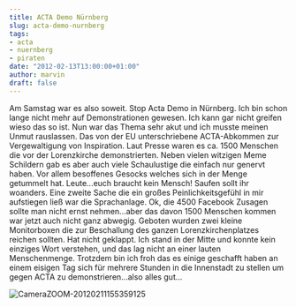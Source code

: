 ```yaml
---
title: ACTA Demo Nürnberg
slug: acta-demo-nurnberg
tags:
- acta
- nuernberg
- piraten
date: "2012-02-13T13:00:00+01:00"
author: marvin
draft: false
---
```

Am Samstag war es also soweit. Stop Acta Demo in Nürnberg. Ich bin schon
lange nicht mehr auf Demonstrationen gewesen. Ich kann gar nicht greifen
wieso das so ist. Nun war das Thema sehr akut und ich musste meinen
Unmut rauslassen. Das von der EU unterschriebene ACTA-Abkommen zur
Vergewaltigung von Inspiration. Laut Presse waren es ca. 1500 Menschen
die vor der Lorenzkirche demonstrierten. Neben vielen witzigen Meme
Schildern gab es aber auch viele Schaulustige die einfach nur genervt
haben. Vor allem besoffenes Gesocks welches sich in der Menge getummelt
hat. Leute...euch braucht kein Mensch! Saufen sollt ihr woanders. Eine
zweite Sache die ein großes Peinlichkeitsgefühl in mir aufstiegen ließ
war die Sprachanlage. Ok, die 4500 Facebook Zusagen sollte man nicht
ernst nehmen...aber das davon 1500 Menschen kommen war jetzt auch nicht
ganz abwegig. Geboten wurden zwei kleine Monitorboxen die zur
Beschallung des ganzen Lorenzkirchenplatzes reichen sollten. Hat nicht
geklappt. Ich stand in der Mitte und konnte kein einziges Wort
verstehen, und das lag nicht an einer lauten Menschenmenge. Trotzdem bin
ich froh das es einige geschafft haben an einem eisigen Tag sich für
mehrere Stunden in die Innenstadt zu stellen um gegen ACTA zu
demonstrieren...also alles gut...

![CameraZOOM-20120211155359125](/images/CameraZOOM-20120211155359125.jpg)